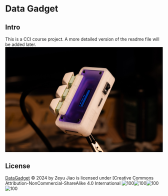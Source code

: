 # Data Gadget

## Intro
This is a CCI course project.
A more detailed version of the readme file will be added later.
![V1 Front Photo](./Image/V1FrontPhoto.jpg)

## License
[DataGadget](https://github.com/Zippedp/DataGadget) © 2024 by Zeyu Jiao is licensed under [Creative Commons Attribution-NonCommercial-ShareAlike 4.0 International ![100](https://chooser-beta.creativecommons.org/img/cc-logo.f0ab4ebe.svg )![100](https://chooser-beta.creativecommons.org/img/cc-by.21b728bb.svg)![100](https://chooser-beta.creativecommons.org/img/cc-nc.218f18fc.svg)![100](https://chooser-beta.creativecommons.org/img/cc-sa.d1572b71.svg)
